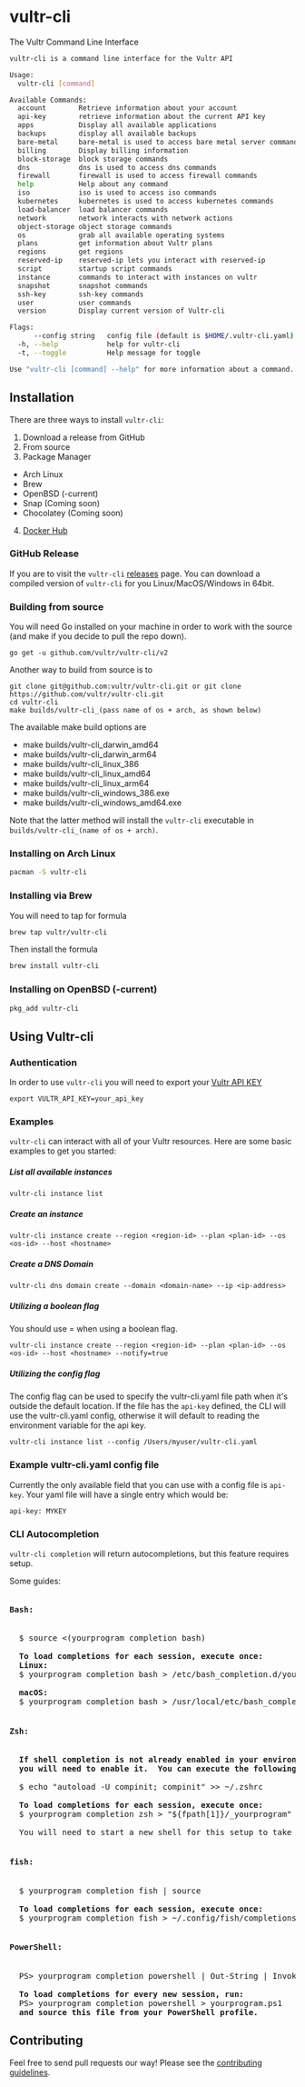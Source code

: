 # vultr-cli

The Vultr Command Line Interface

```sh
vultr-cli is a command line interface for the Vultr API

Usage:
  vultr-cli [command]

Available Commands:
  account        Retrieve information about your account
  api-key        retrieve information about the current API key
  apps           Display all available applications
  backups        display all available backups
  bare-metal     bare-metal is used to access bare metal server commands
  billing        Display billing information
  block-storage  block storage commands
  dns            dns is used to access dns commands
  firewall       firewall is used to access firewall commands
  help           Help about any command
  iso            iso is used to access iso commands
  kubernetes     kubernetes is used to access kubernetes commands
  load-balancer  load balancer commands
  network        network interacts with network actions
  object-storage object storage commands
  os             grab all available operating systems
  plans          get information about Vultr plans
  regions        get regions
  reserved-ip    reserved-ip lets you interact with reserved-ip
  script         startup script commands
  instance       commands to interact with instances on vultr
  snapshot       snapshot commands
  ssh-key        ssh-key commands
  user           user commands
  version        Display current version of Vultr-cli

Flags:
      --config string   config file (default is $HOME/.vultr-cli.yaml)
  -h, --help            help for vultr-cli
  -t, --toggle          Help message for toggle

Use "vultr-cli [command] --help" for more information about a command.
```

## Installation

There are three ways to install `vultr-cli`:
1. Download a release from GitHub
2. From source
3. Package Manager
  - Arch Linux
  - Brew
  - OpenBSD (-current)
  - Snap (Coming soon)
  - Chocolatey (Coming soon)
4. [Docker Hub](https://hub.docker.com/repository/docker/vultr/vultr-cli)
  
### GitHub Release
If you are to visit the `vultr-cli` [releases](https://github.com/vultr/vultr-cli/releases) page. You can download a compiled version of `vultr-cli` for you Linux/MacOS/Windows in 64bit.

### Building from source 

You will need Go installed on your machine in order to work with the source (and make if you decide to pull the repo down).

`go get -u github.com/vultr/vultr-cli/v2`

Another way to build from source is to 

```
git clone git@github.com:vultr/vultr-cli.git or git clone https://github.com/vultr/vultr-cli.git
cd vultr-cli
make builds/vultr-cli_(pass name of os + arch, as shown below)
```

The available make build options are
- make builds/vultr-cli_darwin_amd64
- make builds/vultr-cli_darwin_arm64
- make builds/vultr-cli_linux_386
- make builds/vultr-cli_linux_amd64
- make builds/vultr-cli_linux_arm64
- make builds/vultr-cli_windows_386.exe
- make builds/vultr-cli_windows_amd64.exe

Note that the latter method will install the `vultr-cli` executable in `builds/vultr-cli_(name of os + arch)`.

### Installing on Arch Linux

```sh
pacman -S vultr-cli
```

### Installing via Brew

You will need to tap for formula
``` sh
brew tap vultr/vultr-cli
```

Then install the formula

```sh 
brew install vultr-cli
```

### Installing on OpenBSD (-current)

```sh
pkg_add vultr-cli
```

## Using Vultr-cli

### Authentication

In order to use `vultr-cli` you will need to export your [Vultr API KEY](https://my.vultr.com/settings/#settingsapi) 

`export VULTR_API_KEY=your_api_key`

### Examples

`vultr-cli` can interact with all of your Vultr resources. Here are some basic examples to get you started:

##### List all available instances
`vultr-cli instance list`

##### Create an instance
`vultr-cli instance create --region <region-id> --plan <plan-id> --os <os-id> --host <hostname>`

##### Create a DNS Domain
`vultr-cli dns domain create --domain <domain-name> --ip <ip-address>`

##### Utilizing a boolean flag
You should use = when using a boolean flag.

`vultr-cli instance create --region <region-id> --plan <plan-id> --os <os-id> --host <hostname> --notify=true`

##### Utilizing the config flag
The config flag can be used to specify the vultr-cli.yaml file path when it's outside the default location. If the file has the `api-key` defined, the CLI will use the vultr-cli.yaml config, otherwise it will default to reading the environment variable for the api key.

`vultr-cli instance list --config /Users/myuser/vultr-cli.yaml`

### Example vultr-cli.yaml config file

Currently the only available field that you can use with a config file is `api-key`. Your yaml file will have a single entry which would be:

`api-key: MYKEY`

### CLI Autocompletion 
`vultr-cli completion` will return autocompletions, but this feature requires setup. 

Some guides:

<pre>
<h4>Bash:</h4>
  $ source <(yourprogram completion bash)

  <b>To load completions for each session, execute once:</b>
  <b>Linux:</b>
  $ yourprogram completion bash > /etc/bash_completion.d/yourprogram
  
  <b>macOS:</b>
  $ yourprogram completion bash > /usr/local/etc/bash_completion.d/yourprogram

<h4>Zsh:</h4>
  <b>If shell completion is not already enabled in your environment,
  you will need to enable it.  You can execute the following once:</b>

  $ echo "autoload -U compinit; compinit" >> ~/.zshrc

  <b>To load completions for each session, execute once:</b>
  $ yourprogram completion zsh > "${fpath[1]}/_yourprogram"

  You will need to start a new shell for this setup to take effect.

<h4>fish:</h4>
  $ yourprogram completion fish | source

  <b>To load completions for each session, execute once:</b>
  $ yourprogram completion fish > ~/.config/fish/completions/yourprogram.fish

<h4>PowerShell:</h4>
  PS> yourprogram completion powershell | Out-String | Invoke-Expression

  <b>To load completions for every new session, run:</b>
  PS> yourprogram completion powershell > yourprogram.ps1
  <b>and source this file from your PowerShell profile.</b>
</pre>

## Contributing
Feel free to send pull requests our way! Please see the [contributing guidelines](CONTRIBUTING.md).

